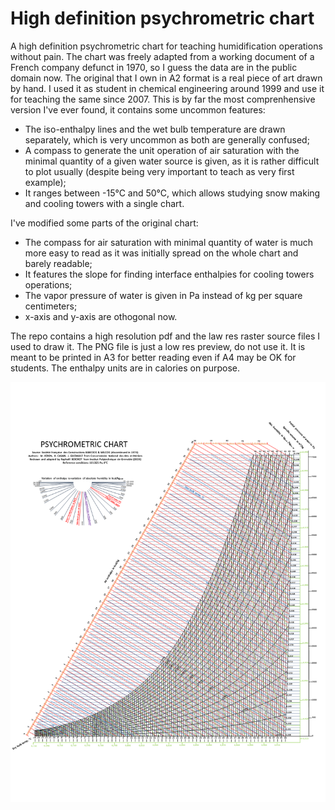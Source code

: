 # High definition psychrometric chart
A high definition psychrometric chart for teaching humidification operations without pain. The chart was freely adapted from a working document of a French company defunct in 1970, so I guess the data are in the public domain now. The original that I own in A2 format is a real piece of art drawn by hand. I used it as student in chemical engineering around 1999 and use it for teaching the same since 2007. This is by far the most comprenhensive version I've ever found, it contains some uncommon features:
- The iso-enthalpy lines and the wet bulb temperature are drawn separately, which is very uncommon as both are generally confused;
- A compass to generate the unit operation of air saturation with the minimal quantity of a given water source is given, as it is rather difficult to plot usually (despite being very important to teach as very first example);
- It ranges between -15°C and 50°C, which allows studying snow making and cooling towers with a single chart.

 I've modified some parts of the original chart:
 - The compass for air saturation with minimal quantity of water is much more easy to read as it was initially spread on the whole chart and barely readable;
 - It features the slope for finding interface enthalpies for cooling towers operations;
 - The vapor pressure of water is given in Pa instead of kg per square centimeters;
 - x-axis and y-axis are othogonal now.

The repo contains a high resolution pdf and the law res raster source files I used to draw it. The PNG file is just a low res preview, do not use it. It is meant to be printed in A3 for better reading even if A4 may be OK for students. The enthalpy units are in calories on purpose.

![](/Psychrometric_chart.png)
